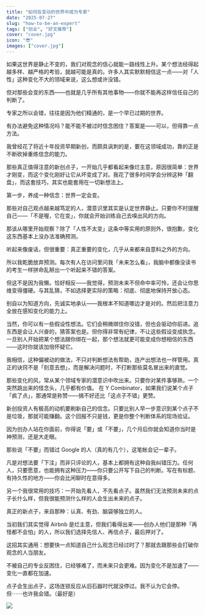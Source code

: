 ```yaml
---
title: "如何在变动的世界中成为专家"
date: "2025-07-27"
slug: "how-to-be-an-expert"
tags: ["创业", "好文推荐"]
cover: "cover.jpg"
icon: "😎"
images: ["cover.jpg"]
---
```

如果这世界是静止不变的，我们对观念的信心就能一路线性上升。某个想法经得起越多样、越严格的考验，就越可能是真的。许多人其实默默相信这一点——对「人性」这种变化不大的领域来说，这么想或许没错。



但对那些会变的东西——也就是几乎所有其他事物——你就不能再这样信任自己的判断了。



专家之所以会错，往往是因为他们精通的，是一个早已过期的世界。



有办法避免这种情况吗？能不能不被过时信念困住？答案是——可以，但得靠一点方法。



我曾经花了将近十年投资早期新创，而颇具讽刺的是，要在这领域成功，靠的正是不断砍掉重练信念的能力。



那些真正值得注意的新创点子，一开始几乎都看起来像烂主意，原因很简单：世界才刚变，而这个变化刚好让它从坏变成了对。我花了很多时间学会分辨这种「翻盘」，而这套技巧，其实也能套用在一切新想法上。



第一步，养成一种信念：世界一定会变。



那些对自己观点越来越笃定的人，潜意识里其实是认定世界静止。只要你不时提醒自己——「不是喔，它在变」，你就会开始训练自己去嗅出风的方向。



那该从哪里开始观察？除了「人性不太变」这条中等实用的原则外，很抱歉，变化这东西基本上没办法准确预测。



听起来像废话，但很重要：真正重要的变化，几乎从来都来自意料之外的方向。



所以我乾脆放弃预测。每次有人在访问里问我「未来怎么看」，我脑中都像没读书的考生一样拼命乱掰出一个听起来不错的答案。



但这不是因为我懒。恰好相反——我觉得，预测未来不但命中率可怜，还会让你思维变得僵硬。与其乱猜，不如选择更实际的策略：彻底、彻底地保持开放心态。



别自以为知道方向，先诚实地承认——我根本不知道哪边才是对的。然后把注意力全放在感知变化的能力上。



当然，你可以有一些假设性想法。它们会稍微绑住你没错，但也会驱动你前进。追东西是会让人兴奋的，猜答案也是。但你得非常有纪律，不让这些假设变成执念。
一旦别人开始把某个想法跟你绑在一起，那个想法就更可能变成你想相信的东西——这时你就该加倍怀疑它。



我相信，这种偏被动的做法，不只对判断想法有帮助，连产出想法也一样管用。真正的诀窍不是「刻意去想」，而是解决问题时，不打断那些莫名冒出来的直觉。



那些变化的风，常从某个领域专家的潜意识中吹出来。只要你对某件事够熟，一个突然跳出来的怪念头，几乎都有价值。
在 Y Combinator，如果我们说某个点子「疯了点」，那通常是称赞——搞不好还比「这点子不错」更赞。



新创投资人有极高的动机要刷新自己的信念。只要比别人早一步意识到某个点子不是垃圾，那就可能赚翻。这个回报不只是钱，更是你整个判断体系的现场验证。



因为创办人站在你面前，你得说「要」或「不要」，几个月后你就会知道你当时是神预测，还是大走眼。



那些说「不要」而错过 Google 的人（真的有几个），这笔帐会记一辈子。



凡是对想法要「下注」而非只评论的人，基本上都拥有这种自我纠错压力。任何人，只要愿意，也能拥有这种压力——你只要公开写下自己的判断。写在有标题、有持久性的地方——你会比闲聊时在意得多。



另一个我很常用的技巧：一开始先看人，不先看点子。虽然我们无法预测未来的点子长什么样，但我很能预测什么样的人会生出未来的点子。



真正的新点子，来自那种：认真、有劲、脑袋够独立的人。



当初我们其实觉得 Airbnb 是烂主意，但我们看得出来——创办人他们是那种「再怪都不会怕」的人，所以我们选择先信人、再信点子，最后押对了。



这招其实通用：想要快一点知道自己什么观念已经过时了？那就去跟那些会打破你观念的人当朋友。



不被自己的专业反困住，已经够难了，而未来只会更难。因为变化不是加速了——变化一直都在加速。



点子会生出点子，这场连锁反应从旧石器时代就没停过。我不认为它会停。
但⋯⋯也许我会错。（最好是）




![](https://prod-files-secure.s3.us-west-2.amazonaws.com/112d0858-5090-4d34-a606-b75eb8d65fd2/46476355-9cf3-4e99-9b7a-3531bc426380/1000202064.png?X-Amz-Algorithm=AWS4-HMAC-SHA256&X-Amz-Content-Sha256=UNSIGNED-PAYLOAD&X-Amz-Credential=ASIAZI2LB466QYVFWUYG%2F20250817%2Fus-west-2%2Fs3%2Faws4_request&X-Amz-Date=20250817T073020Z&X-Amz-Expires=3600&X-Amz-Security-Token=IQoJb3JpZ2luX2VjEDwaCXVzLXdlc3QtMiJGMEQCIEhgPgrCUpKz6hmzycizTlN7xYUABdlg8uKgai0yInA4AiBeiFqOqU8sxTiWk6EcM7HcZKEIXIlnUMgGLujst5w5XCqIBAiE%2F%2F%2F%2F%2F%2F%2F%2F%2F%2F8BEAAaDDYzNzQyMzE4MzgwNSIMaDxWgu03jt1xuY4tKtwDMB4ZJ0Qz%2FL7qWhFRJ8%2Fxf3NkgWVW2HurorwfYwGXWSO2LFOeshXNx1gDFv93EWWA5hx32MvhQBiXiuj%2FfPT0HOOVb%2Fwi2vrNFgBToFxDPTlhXfxhNJIc5wMswiBW2nOJWgHMKzM2oSXvk5tqCZI7FRMW%2Bxd7ja%2B73kPifrQi79fJps9J4on5KpD0F%2FYxdz35VUmvZVxYijiZwtC7CJtYhDO1D6OqQanuM6VGY%2FGXh%2FQ2bt4hzC1GzB170SI16hRMA5DJVGc5ft%2BxvcHgIKROmxrvA1JFNoKWD2lQZcyLz5t0l6nNV%2BNSqbD32hlvNvCALuMglIQpTImiglqKpnOOxTwSwNeYRpVqfCuGrvH5Mu3UZkPzw692tsjLRD24g%2BNGGa3cxJ7jdE1vA7jEIYl%2FXnfdlRQHX6K%2F6xj75ZWqHe7sxw5yHkHNJkx2tZIHwSNVSCKYPxyH4H5d75OUUHD3YJVGfxU%2FrFUR4DiIObHIQSDFHQW3dEN8l6z55cgpa1XXB6qqUvxN2J6Uyqq2Q4zmrjMOqP3Hv%2FlD0MOwBAL5FF63HB0KjE856O1H%2FaieCVcK%2FiimNDjaRZivOd8sIcyS257IpZvJIJIoGP%2F3d9wMNaCW4SSRtG5VGToPBQYw8paFxQY6pgHrzCEYOUB%2B95cpUKEFMugdOYcLMykazWg0KzJNMZDi%2FVB7c4hZTK8hKVRzolrexJnc37P9hSzuIuu%2FJD4graJCJqpq33lUNuHYzkTVbQtBJvRPkG6m05mn2OtUlnjpyuziXRPydHMy3Ra3qAXJGM%2FNoAp6YkMbn%2Bm5wOPmxC3odUz%2BLXiguzbd1Dz82HkzFkAcvcKxVdQE7nYtyJO5hWt%2BRe0mfynE&X-Amz-Signature=daa6bef91cd71e4cdb8469f8aa31e724faeaa73611a828df7dca71151dd6d9c6&X-Amz-SignedHeaders=host&x-amz-checksum-mode=ENABLED&x-id=GetObject)

